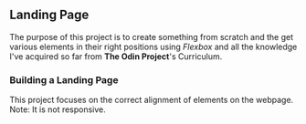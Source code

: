 ## Landing Page
The purpose of this project is to create something from scratch and the get various elements in their right positions using *Flexbox* and all the knowledge I've acquired so far from **The Odin Project**'s Curriculum.

### Building a Landing Page
This project focuses on the correct alignment of elements on the webpage.
Note: It is not responsive.




